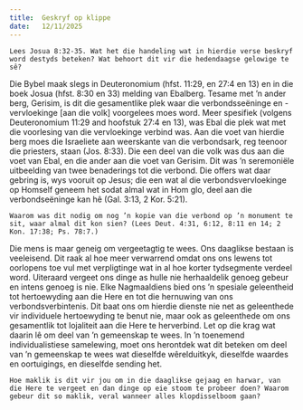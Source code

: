 ```yaml
---
title:  Geskryf op klippe
date:   12/11/2025
---
```


`Lees Josua 8:32-35. Wat het die handeling wat in hierdie verse beskryf word destyds beteken? Wat behoort dit vir die hedendaagse gelowige te sê?`

Die Bybel maak slegs in Deuteronomium (hfst. 11:29, en 27:4 en 13) en in die boek Josua (hfst. 8:30 en 33) melding van Ebalberg. Tesame met ’n ander berg, Gerisim, is dit die gesamentlike plek waar die verbondsseëninge en -vervloekinge [aan die volk] voorgelees moes word. Meer spesifiek (volgens Deuteronomium 11:29 and hoofstuk 27:4 en 13), was Ebal die plek wat met die voorlesing van die vervloekinge verbind was. Aan die voet van hierdie berg moes die Israeliete aan weerskante van die verbondsark, reg teenoor die priesters, staan (Jos. 8:33). Die een deel van die volk was dus aan die voet van Ebal, en die ander aan die voet van Gerisim. Dit was ’n seremoniële uitbeelding van twee benaderings tot die verbond. Die offers wat daar gebring is, wys vooruit op Jesus; die een wat al die verbondsvervloekinge op Homself geneem het sodat almal wat in Hom glo, deel aan die verbondseëninge kan hê (Gal. 3:13, 2 Kor. 5:21).

`Waarom was dit nodig om nog ’n kopie van die verbond op ’n monument te sit, waar almal dit kon sien? (Lees Deut. 4:31, 6:12, 8:11 en 14; 2 Kon. 17:38; Ps. 78:7.)`

Die mens is maar geneig om vergeetagtig te wees. Ons daaglikse bestaan is veeleisend. Dit raak al hoe meer verwarrend omdat ons ons lewens tot oorlopens toe vul met verpligtinge wat in al hoe korter tydsegmente verdeel word. Uiteraard vergeet ons dinge as hulle nie herhaaldelik genoeg gebeur en intens genoeg is nie. Elke Nagmaaldiens bied ons ’n spesiale geleentheid tot hertoewyding aan die Here en tot die hernuwing van ons verbondsverbintenis. Dit baat ons om hierdie dienste nie net as geleenthede vir individuele hertoewyding te benut nie, maar ook as geleenthede om ons gesamentlik tot lojaliteit aan die Here te herverbind. Let op die krag wat daarin lê om deel van ’n gemeenskap te wees. In ’n toenemend individualistiese samelewing, moet ons herontdek wat dit beteken om deel van ’n gemeenskap te wees wat dieselfde wêrelduitkyk, dieselfde waardes en oortuigings, en dieselfde sending het.

`Hoe maklik is dit vir jou om in die daaglikse gejaag en harwar, van die Here te vergeet en dan dinge op eie stoom te probeer doen? Waarom gebeur dit so maklik, veral wanneer alles klopdisselboom gaan?`